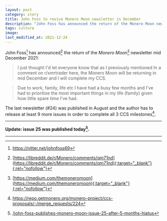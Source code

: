 ```yaml
---
layout: post
category: story
title: John Foss to revive Monero Moon newsletter in December
description: "John Foss has announced the return of the Monero Moon newsletter mid December 2021."
tags: culture
image: 
last_modified_at: 2021-12-24
---
```


John Foss[^1] has announced[^2] the return of the *Monero Moon*[^3] newsletter mid December 2021:

> I just thought I'd let everyone know that as I previously mentioned In a comment on r/xmrtrader here, the Monero Moon will be returning in mid December and I will complete my CCS.

> Due to work, family, life etc I have had a busy few months and I've had to prioritise the most important things in my life (family) given how little spare time I've had. 

The last newsletter (#24) was published in August and the author has to release at least 9 more issues in order to complete all 3 CCS milestones[^4]. 

---

**Update: issue 25 was published today[^5].**

---

[^1]: https://nitter.net/johnfoss69
[^2]: [https://libreddit.de/r/Monero/comments/qm71nd](https://libreddit.de/r/Monero/comments/qm71nd){:target="_blank"}{:rel="nofollow"}
[^3]: [https://medium.com/themoneromoon](https://medium.com/themoneromoon){:target="_blank"}{:rel="nofollow"}
[^4]: https://repo.getmonero.org/monero-project/ccs-proposals/-/merge_requests/224
[^5]: [/john-foss-publishes-monero-moon-issue-25-after-5-months-hiatus](/john-foss-publishes-monero-moon-issue-25-after-5-months-hiatus)
